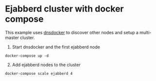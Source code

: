 # Ejabberd cluster with docker compose

This example uses [dnsdocker](https://github.com/tonistiigi/dnsdock) to discover other nodes and setup a multi-master cluster.

1. Start dnsdocker and the first ejabberd node

```
docker-compose up -d
```

2. Add ejabberd nodes to the cluster

```
docker-compose scale ejabberd 4
```
